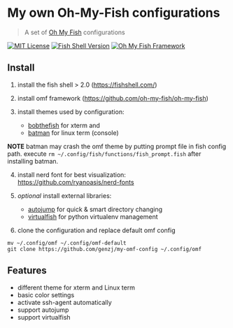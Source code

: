 # My own Oh-My-Fish configurations #

> A set of [Oh My Fish](https://github.com/oh-my-fish/oh-my-fish) configurations

[![MIT License](https://img.shields.io/badge/license-MIT-007EC7.svg?style=flat-square)](/LICENSE)
[![Fish Shell Version](https://img.shields.io/badge/fish-v2.2.0-007EC7.svg?style=flat-square)](http://fishshell.com)
[![Oh My Fish Framework](https://img.shields.io/badge/Oh%20My%20Fish-Framework-007EC7.svg?style=flat-square)](https://www.github.com/oh-my-fish/oh-my-fish)


## Install ##

1. install the fish shell > 2.0 (https://fishshell.com/)

2. install omf framework (https://github.com/oh-my-fish/oh-my-fish)

3. install themes used by configuration:

    * [bobthefish](https://github.com/oh-my-fish/theme-bobthefish) for xterm and
    * [batman](https://github.com/oh-my-fish/theme-batman) for linux term (console)

**NOTE** batman may crash the omf theme by putting prompt file in fish config
path. execute `rm ~/.config/fish/functions/fish_prompt.fish` after installing
batman.

4. install nerd font for best visualization: https://github.com/ryanoasis/nerd-fonts

5. *optional* install external libraries:

    * [autojump](https://github.com/wting/autojump) for quick & smart directory changing
    * [virtualfish](https://github.com/adambrenecki/virtualfish) for python virtualenv management

6. clone the configuration and replace default omf config

```shell
mv ~/.config/omf ~/.config/omf-default
git clone https://github.com/genzj/my-omf-config ~/.config/omf
```

## Features ##

* different theme for xterm and Linux term
* basic color settings
* activate ssh-agent automatically
* support autojump
* support virtualfish

